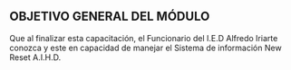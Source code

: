 ## OBJETIVO GENERAL DEL MÓDULO

Que al finalizar esta capacitación, el Funcionario del I.E.D Alfredo Iriarte conozca y este en capacidad de manejar el Sistema de información New Reset A.I.H.D.



